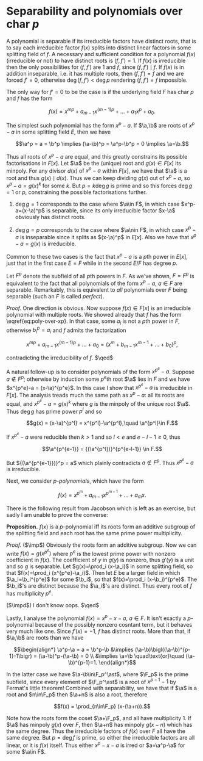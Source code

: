 # Separability and polynomials over char $p$


A polynomial is separable if its irreducible factors have distinct
roots, that is to say each irreducible factor $f(x)$ splits into
distinct linear factors in some splitting field of $f$. A necessary
and sufficient condition for a polynomial $f(x)$ (irreducible or not)
to have distinct roots is $(f,f')=1$. If $f(x)$ is irreducible then
the only possibilities for $(f,f')$ are 1 and $f$, since $(f,f')\mid
f$. If $f(x)$ is in addition inseparable, i.e. it has multiple roots,
then $(f,f')=f$ and we are forced $f'=0$, otherwise $\deg(f,f')<\deg
p$ rendering $(f,f')=f$ impossible.

The only way for $f'=0$ to be the case is if the underlying field $F$
has char $p$ and $f$ has the form

$$\begin{equation}
\label{eq:poly-over-xp}
f(x) = x^{mp} + a_{m-1}x^{(m-1)p} + \ldots + a_1x^p + a_0.
\end{equation}$$

The simplest such polynomial has the form $x^p-a$. If $\a,\b$ are
roots of $x^p-a$ in some splitting field $E$, then we have

$$\a^p = a = \b^p \implies (\a-\b)^p = \a^p-\b^p = 0 \implies \a=\b.$$

Thus all roots of $x^p-a$ are equal, and this greatly constrains its
possible factorisations in $F[x]$. Let $\a$ be the (unique) root and
$g(x)\in F[x]$ its minpoly. For any divisor $d(x)$ of $x^p-a$ within
$F[x]$, we have that $\a$ is a root and thus $g(x)\mid d(x)$. Thus we
can keep dividing $g(x)$ out of $x^p-a$, so $x^p-a=g(x)^k$ for some
$k$. But $p=k\deg g$ is prime and so this forces $\deg g = 1$ or $p$,
constraining the possible factorisations further.

1. $\deg g = 1$ corresponds to the case where $\a\in F$, in which case
   $x^p-a=(x-\a)^p$ is separable, since its only irreducible factor
   $x-\a$ obviously has distinct roots.

2. $\deg g = p$ corresponds to the case where $\a\nin F$, in which
   case $x^p-a$ is inseparable since it splits as $(x-\a)^p$ in
   $E[x]$. Also we have that $x^p-a=g(x)$ is irreducible.

Common to these two cases is the fact that $x^p-a$ is a $p$th power in
$E[x]$, just that in the first case $E=F$ while in the second $E/F$
has degree $p$.

Let $F^p$ denote the subfield of all $p$th powers in $F$. As we've
shown, $F=F^p$ is equivalent to the fact that all polynomials of the
form $x^p-a$, $a\in F$ are separable. Remarkably, this is equivalent
to *all* polynomials over $F$ being separable (such an $F$ is called
*perfect*).

*Proof.* One direction is obvious. Now suppose $f(x)\in F[x]$ is an
 irreducible polynomial with multiple roots. We showed already that
 $f$ has the form \eqref{eq:poly-over-xp}. In that case, some $a_i$ is
 not a $p$th power in $F$, otherwise $b_i^p=a_i$ and $f$ admits the
 factorization

 $$x^{mp} + a_{m-1}x^{(m-1)p} + \ldots + a_0 = (x^m + b_{m-1}x^{m-1} + \ldots + b_0)^p,$$

contradicting the irreducibility of $f$. $\qed$

A natural follow-up is to consider polynomials of the form
$x^{p^e}-a$. Suppose $a\nin F^p$; otherwise by induction some $p^e$th
root $\a$ lies in $F$ and we have $x^{p^e}-a = (x-\a)^{p^e}$. In this
case I show that $x^{p^e}-a$ is irreducible in $F[x]$. The analysis
treads much the same path as $x^p-a$: all its roots are equal, and
$x^{p^e}-a = g(x)^k$ where $g$ is the minpoly of the unique root
$\a$. Thus $\deg g$ has prime power $p^l$ and so

$$g(x) = (x-\a)^{p^l} = x^{p^l}-\a^{p^l},\quad \a^{p^l}\in F.$$

If $x^{p^e}-a$ were reducible then $k>1$ and so $l<e$ and $e-l-1\ge 0$, thus

$$\a^{p^{e-1}} = {(\a^{p^l})}^{p^{e-l-1}} \in F.$$

But ${(\a^{p^{e-1}})}^p = a$ which plainly contradicts $a\nin
F^p$. Thus $x^{p^e}-a$ is irreducible.

Next, we consider *$p$-polynomials*, which have the form

$$\begin{equation}
\label{eq:p-poly}
f(x) = x^{p^m} + a_{m-1}x^{p^{m-1}} + \ldots + a_mx.
\end{equation}$$

There is the following result from Jacobson which is left as an
exercise, but sadly I am unable to prove the converse:

**Proposition.** $f(x)$ is a $p$-polynomial iff its roots form an
  additive subgroup of the splitting field and each root has
  the same prime power multiplicity.

*Proof.* ($\imp$) Obviously the roots form an additive subgroup. Now
 we can write $f(x)=g(x^{p^e})$ where $p^e$ is the lowest prime power
 with nonzero coefficient in $f(x)$. The coefficient of $y$ in $g(y)$
 is nonzero, thus $g'(y)$ is a unit and so $g$ is separable. Let
 $g(x)=\prod_i (x-\a_i)$ in some splitting field, so that
 $f(x)=\prod_i (x^{p^e}-\a_i)$. Then let $E$ be a larger field in
 which $\a_i=\b_i^{p^e}$ for some $\b_i$, so that $f(x)=\prod_i
 (x-\b_i)^{p^e}$. The $\b_i$'s are distinct because the $\a_i$'s are
 distinct. Thus every root of $f$ has multiplicity $p^e$.

($\impd$) I don't know oops. $\qed$

Lastly, I analyse the polynomial $f(x)=x^p-x-a$, $a\in F$. It isn't
exactly a $p$-polynomial because of the possibly nonzero cosntant
term, but it behaves very much like one. Since $f'(x)=-1$, $f$ has
distinct roots. More than that, if $\a,\b$ are roots than we have

$$\begin{align*}
\a^p-\a = a = \b^p-\b &\implies (\a-\b)\bigl((\a-\b)^{p-1}-1\bigr) = (\a-\b)^p-(\a-\b) = 0 \\
&\implies \a=\b \quad\text{or}\quad (\a-\b)^{p-1}=1.
\end{align*}$$

In the latter case we have $\a-\b\in\F_p^\ast$, where $\F_p$ is the
prime subfield, since every element of $\F_p^\ast$ is a root of
$x^{p-1}-1$ by Fermat's little theorem! Combined with separability, we
have that if $\a$ is a root and $n\in\F_p$ then $\a+n$ is also a root,
therefore

$$f(x) = \prod_{n\in\F_p} (x-(\a+n)).$$

Note how the roots form the coset $\a+\F_p$, and all have multiplicity 1.
If $\a$ has minpoly $g(x)$ over $F$, then $\a+n$ has minpoly
$g(x-n)$ which has the same degree. Thus the irreducible factors of
$f(x)$ over $F$ all have the same degree. But $p=\deg f$ is prime, so
either the irreducible factors are all linear, or it is $f(x)$
itself. Thus either $x^p-x-a$ is irred or $a=\a^p-\a$ for some $\a\in
F$.